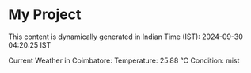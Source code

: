 # My Project

This content is dynamically generated in Indian Time (IST): 2024-09-30 04:20:25 IST


Current Weather in Coimbatore:
Temperature: 25.88 °C
Condition: mist
